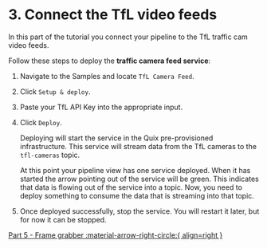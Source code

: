 # 3. Connect the TfL video feeds

In this part of the tutorial you connect your pipeline to the TfL traffic cam video feeds.

Follow these steps to deploy the **traffic camera feed service**:

1.  Navigate to the Samples and locate `TfL Camera Feed`.

2.  Click `Setup & deploy`.

3.  Paste your TfL API Key into the appropriate input.

4.  Click `Deploy`.

    Deploying will start the service in the Quix pre-provisioned infrastructure. This service will stream data from the TfL cameras to the `tfl-cameras` topic.

    At this point your pipeline view has one service deployed. When it has started the arrow pointing out of the service will be green. This indicates that data is flowing out of the service into a topic. Now, you need to deploy something to consume the data that is streaming into that topic.

5.  Once deployed successfully, stop the service. You will restart it later, but for now it can be stopped.

[Part 5 - Frame grabber :material-arrow-right-circle:{ align=right }](tfl-frame-grabber.md)
